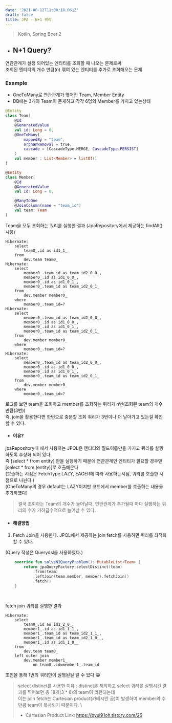 ```yaml
---
date: '2021-08-12T11:00:18.061Z'
draft: false
title: JPA - N+1 쿼리
---
```

> Kotlin, Spring Boot 2
- ## N+1 Query?
연관관계가 설정 되어있는 엔티티를 조회할 때 나오는 문제로써 \
조회된 엔티티의 개수 만큼(n) 엮여 있는 엔티티를 추가로 조회해오는 문제

### Example
- OneToMany로 연관관계가 맺어진 Team, Member Entity
- DB에는 3개의 Team이 존재하고 각각 6명의 Member를 가지고 있는상태

```kotlin
@Entity
class Team(
    @Id
    @GeneratedValue
    val id: Long = 0,
    @OneToMany(
        mappedBy = "team",
        orphanRemoval = true,
        cascade = [CascadeType.MERGE, CascadeType.PERSIST]
    )
    val member : List<Member> = listOf()
)

@Entity
class Member(
    @Id
    @GeneratedValue
    val id: Long = 0,

    @ManyToOne
    @JoinColumn(name = "team_id")
    val team: Team
)
```

Team을 모두 조회하는 쿼리를 실행한 결과 (JpaRepository에서 제공하는 findAll() 사용)
```
Hibernate: 
    select
        team0_.id as id1_1_ 
    from
        dev.team team0_
Hibernate: 
    select
        member0_.team_id as team_id2_0_0_,
        member0_.id as id1_0_0_,
        member0_.id as id1_0_1_,
        member0_.team_id as team_id2_0_1_ 
    from
        dev.member member0_ 
    where
        member0_.team_id=?
Hibernate: 
    select
        member0_.team_id as team_id2_0_0_,
        member0_.id as id1_0_0_,
        member0_.id as id1_0_1_,
        member0_.team_id as team_id2_0_1_ 
    from
        dev.member member0_ 
    where
        member0_.team_id=?
Hibernate: 
    select
        member0_.team_id as team_id2_0_0_,
        member0_.id as id1_0_0_,
        member0_.id as id1_0_1_,
        member0_.team_id as team_id2_0_1_ 
    from
        dev.member member0_ 
    where
        member0_.team_id=?
```

로그를 보면 team을 조회하고 member를 조회하는 쿼리가 n번(조회된 team의 개수만큼(3번)) \
즉, join을 활용한다면 한번으로 충분할 조회 쿼리가 3번이나 더 날아가고 있는걸 확인 할 수 있다.

- #### 이유?
jpaRepository내 에서 사용하는 JPQL은 엔티티와 필드이름만을 가지고 쿼리를 실행하도록 추상화 되어 있다. \
즉 [select * from entity] 만을 실행하기 때문에 연관관계인 엔티티가 필요할 경우엔 [select * from (entity)]로 호출해온다 \
(호출하는 시점은 FetchType.LAZY, EAGER에 따라 사용하는시점, 쿼리를 호출한 시점으로 나뉜다.) \
(OneToMany의 경우 default는 LAZY이지만 코드에서 member를 호출하는 내용을 추가하였다)

> 결국 조회하는 Team의 개수가 늘어날때, 연관관계가 추가될때 마다 실행하는 쿼리의 수가 기하급수적으로 늘어날 수 있다.

- #### 해결방법

1. Fetch Join을 사용한다. JPQL에서 제공하는 join fetch를 사용하면 쿼리를 최적화 할 수 있다.

(Query 작성은 Querydsl을 사용하였다.)
```kotlin
    override fun solveN1QueryProblem(): MutableList<Team> {
        return jpaQueryFactory.selectDistinct(team)
            .from(team)
            .leftJoin(team.member, member).fetchJoin()
            .fetch()
    }
    
     
```
fetch join 쿼리를 실행한 결과
```
Hibernate: 
    select
        team0_.id as id1_2_0_,
        member1_.id as id1_1_1_,
        member1_.team_id as team_id2_1_1_,
        member1_.team_id as team_id2_1_0__,
        member1_.id as id1_1_0__ 
    from
        dev.team team0_ 
    left outer join
        dev.member member1_ 
            on team0_.id=member1_.team_id
```
조인을 통해 1번의 쿼리만이 실행된걸 알 수 있다 😁

 > select distinct를 사용한 이유
: distinct를 제외하고 select 쿼리를 실행시킨 결과를 찍어보면 총 18개(3 * 6)의 team이 리턴되는데 \
이는 join fetch는 Cartesian product(카테시안 곱)이 발생하여 member의 수만큼 team이 복사되기 때문이다. \
> - Cartesian Product Link: https://byul91oh.tistory.com/26










